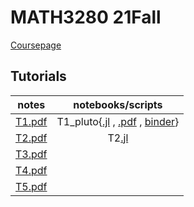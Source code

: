 # MATH3280 21Fall
[Coursepage](https://www.math.cuhk.edu.hk/~math3280/)

## Tutorials
| notes | notebooks/scripts |
| :---: | :--: |
| [T1.pdf](./tutorials/T1/T1.pdf) | T1_pluto{[.jl](./tutorials/T1/T1_pluto.jl) , [.pdf](./tutorials/T1/T1_pluto.pdf) , [binder](https://binder.plutojl.org/v0.15.1/open?url=https%253A%252F%252Fraw.githubusercontent.com%252Fzfengg%252Fmath3280%252F21Fall%252Ftutorials%252FT1%252FT1_pluto.jl)}|
| [T2.pdf](./tutorials/T2/T2.pdf) | T2[.jl](./tutorials/T2/T2.jl)|
| [T3.pdf](./tutorials/T3/T3.pdf) | |
| [T4.pdf](./tutorials/T4/T4.pdf) | |
| [T5.pdf](./tutorials/T5/T5.pdf) | |
